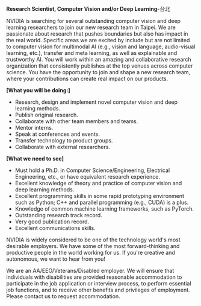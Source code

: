 **Research Scientist, Computer Vision and/or Deep Learning**-台北

NVIDIA is searching for several outstanding computer vision and deep learning researchers to join our new research team in Taipei. We are passionate about research that pushes boundaries but also has impact in the real world. Specific areas we are excited by include but are not limited to computer vision for multimodal AI (e.g., vision and language, audio-visual learning, etc.), transfer and meta learning, as well as explainable and trustworthy AI. You will work within an amazing and collaborative research organization that consistently publishes at the top venues across computer science. You have the opportunity to join and shape a new research team, where your contributions can create real impact on our products.

**[What you will be doing:]** 
-  Research, design and implement novel computer vision and deep learning methods.
-  Publish original research.
-  Collaborate with other team members and teams.
-  Mentor interns.
-  Speak at conferences and events.
-  Transfer technology to product groups.
-  Collaborate with external researchers.

**[What we need to see]**
-  Must hold a Ph.D. in Computer Science/Engineering, Electrical Engineering, etc., or have equivalent research experience.
-  Excellent knowledge of theory and practice of computer vision and deep learning methods.
-  Excellent programming skills in some rapid prototyping environment such as Python; C++ and parallel programming (e.g., CUDA) is a plus.
-  Knowledge of common machine learning frameworks, such as PyTorch.
-  Outstanding research track record.
-  Very good publication record.
-  Excellent communications skills.

NVIDIA is widely considered to be one of the technology world's most desirable employers. We have some of the most forward-thinking and productive people in the world working for us. If you're creative and autonomous, we want to hear from you!

We are an AA/EEO/Veterans/Disabled employer. We will ensure that individuals with disabilities are provided reasonable accommodation to participate in the job application or interview process, to perform essential job functions, and to receive other benefits and privileges of employment. Please contact us to request accommodation.

